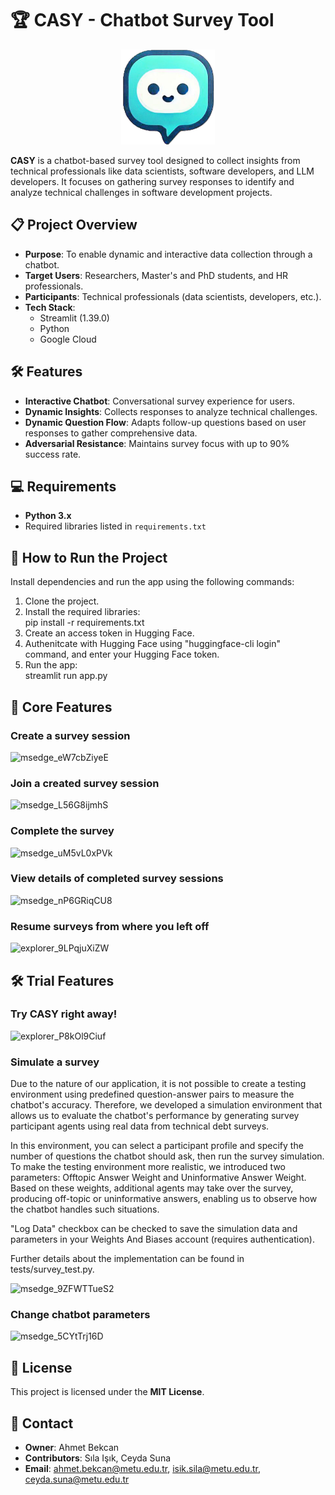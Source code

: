 # 🏆 CASY - Chatbot Survey Tool

<p align="center">
  <img src="ui_components/logo.PNG" alt="CASY Logo" width="150"/>
</p>

**CASY** is a chatbot-based survey tool designed to collect insights from technical professionals like data scientists, software developers, and LLM developers. It focuses on gathering survey responses to identify and analyze technical challenges in software development projects.

## 📋 Project Overview

- **Purpose**: To enable dynamic and interactive data collection through a chatbot.  
- **Target Users**: Researchers, Master's and PhD students, and HR professionals.  
- **Participants**: Technical professionals (data scientists, developers, etc.).  
- **Tech Stack**:  
  - Streamlit (1.39.0)  
  - Python  
  - Google Cloud

## 🛠️ Features

- **Interactive Chatbot**: Conversational survey experience for users.  
- **Dynamic Insights**: Collects responses to analyze technical challenges.
- **Dynamic Question Flow**: Adapts follow-up questions based on user responses to gather comprehensive data.  
- **Adversarial Resistance**: Maintains survey focus with up to 90% success rate.  

## 💻 Requirements

- **Python 3.x**  
- Required libraries listed in `requirements.txt`  


## 🚀 How to Run the Project

Install dependencies and run the app using the following commands:
1. Clone the project.
2. Install the required libraries:  
   pip install -r requirements.txt
3. Create an access token in Hugging Face.
4. Authenitcate with Hugging Face using "huggingface-cli login" command, and enter your Hugging Face token.
5. Run the app:  
   streamlit run app.py

## 🧩 Core Features
### **Create a survey session**
![msedge_eW7cbZiyeE](https://github.com/user-attachments/assets/e57de93b-bcbc-46bc-a547-e9647a12bdaf)

### **Join a created survey session**
![msedge_L56G8ijmhS](https://github.com/user-attachments/assets/47c988fb-6ca6-4d44-914e-453c7e89489e)

### **Complete the survey**
![msedge_uM5vL0xPVk](https://github.com/user-attachments/assets/e772fa51-4bfd-4f1b-a44c-786d3e3abca8)

### **View details of completed survey sessions**
![msedge_nP6GRiqCU8](https://github.com/user-attachments/assets/3148378b-61c7-44b7-83a0-f455caa98f00)

### **Resume surveys from where you left off**
![explorer_9LPqjuXiZW](https://github.com/user-attachments/assets/97261457-9b12-41c2-8d31-4dc144b88427)


## 🛠️ Trial Features
### Try CASY right away!

![explorer_P8kOl9Ciuf](https://github.com/user-attachments/assets/18501fde-9755-4e49-837e-ff5ff99a4909)

### Simulate a survey
Due to the nature of our application, it is not possible to create a testing environment using predefined question-answer pairs to measure the chatbot's accuracy. Therefore, we developed a simulation environment that allows us to evaluate the chatbot's performance by generating survey participant agents using real data from technical debt surveys.

In this environment, you can select a participant profile and specify the number of questions the chatbot should ask, then run the survey simulation. To make the testing environment more realistic, we introduced two parameters: Offtopic Answer Weight and Uninformative Answer Weight. Based on these weights, additional agents may take over the survey, producing off-topic or uninformative answers, enabling us to observe how the chatbot handles such situations.

"Log Data" checkbox can be checked to save the simulation data and parameters in your Weights And Biases account (requires authentication).

Further details about the implementation can be found in tests/survey_test.py.

![msedge_9ZFWTTueS2](https://github.com/user-attachments/assets/f341dadc-d54d-474c-8ac1-4f8d949d2d77)

### Change chatbot parameters

![msedge_5CYtTrj16D](https://github.com/user-attachments/assets/174bbfb9-0c55-4747-94d8-0ebedb6f0abc)

## 📜 License
This project is licensed under the **MIT License**.

## 👤 Contact

- **Owner**: Ahmet Bekcan  
- **Contributors**: Sıla Işık, Ceyda Suna  
- **Email**: ahmet.bekcan@metu.edu.tr, isik.sila@metu.edu.tr, ceyda.suna@metu.edu.tr
